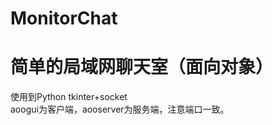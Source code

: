 # MonitorChat
简单的局域网聊天室（面向对象）
===
使用到Python tkinter+socket<br>
aoogui为客户端，aooserver为服务端，注意端口一致。<br>
